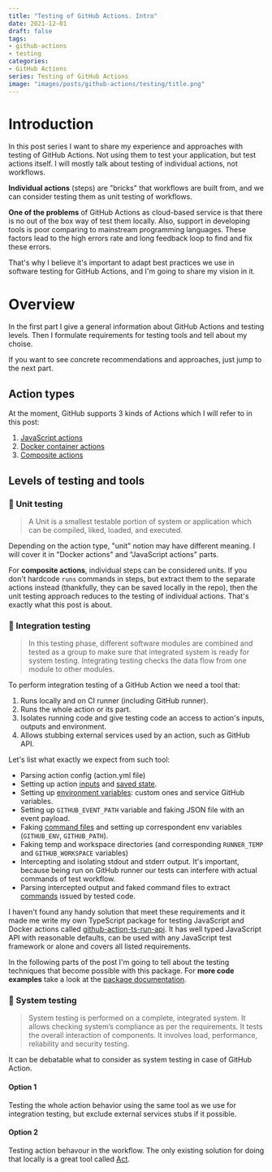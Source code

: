 ```yaml
---
title: "Testing of GitHub Actions. Intro"
date: 2021-12-01
draft: false
tags:
- github-actions
- testing
categories:
- GitHub Actions
series: Testing of GitHub Actions
image: "images/posts/github-actions/testing/title.png"
---
```


# Introduction

In this post series I want to share my experience and approaches with testing of GitHub Actions. Not using them to test your application, but test actions itself. I will mostly talk about testing of individual actions, not workflows.

**Individual actions** (steps) are "bricks" that workflows are built from, and we can consider testing them as unit testing of workflows.

**One of the problems** of GitHub Actions as cloud-based service is that there is no out of the box way of test them locally. Also, support in developing tools is poor comparing to mainstream programming languages. These factors lead to the high errors rate and long feedback loop to find and fix these  errors.

That's why I believe it's important to adapt best practices we use in software testing for GitHub Actions, and I'm going to share my vision in it.

# Overview

In the first part I give a general information about GitHub Actions and testing levels. Then I formulate requirements for testing tools and tell about my choise.

If you want to see concrete recommendations and approaches, just jump to the next part.

## Action types

At the moment, GitHub supports 3 kinds of Actions which I will refer to in this post:

1. [JavaScript actions](https://docs.github.com/en/actions/creating-actions/creating-a-javascript-action)
2. [Docker container actions](https://docs.github.com/en/actions/creating-actions/creating-a-docker-container-action)
3. [Composite actions](https://docs.github.com/en/actions/creating-actions/creating-a-composite-action)

## Levels of testing and tools

### 🔸 Unit testing

> A Unit is a smallest testable portion of system or application which can be compiled, liked, loaded, and executed.

Depending on the action type, "unit" notion may have different meaning. I will cover it in
"Docker actions" and "JavaScript actions" parts.

For **composite actions**, individual steps can be considered units. If you don't hardcode `runs` commands in steps, but extract them to the separate actions instead (thankfully, they can be saved locally in the repo), then the unit testing approach reduces to the testing of individual actions. That's exactly what this post is about.

### 🔸 Integration testing

> In this testing phase, different software modules are combined and tested as a group to make sure that integrated system is ready for system testing. Integrating testing checks the data flow from one module to other modules.

To perform integration testing of a GitHub Action we need a tool that:
1. Runs locally and on CI runner (including GitHub runner).
2. Runs the whole action or its part.
3. Isolates running code and give testing code an access to action's inputs, outputs and environment.
4. Allows stubbing external services used by an action, such as GitHub API.

Let's list what exactly we expect from such tool:

- Parsing action config (action.yml file)
- Setting up action [inputs](https://docs.github.com/en/enterprise-cloud@latest/actions/using-workflows/workflow-syntax-for-github-actions#jobsjob_idstepswith) and [saved state](https://docs.github.com/en/actions/using-workflows/workflow-commands-for-github-actions#sending-values-to-the-pre-and-post-actions).
- Setting up [environment variables](https://docs.github.com/en/actions/learn-github-actions/environment-variables): custom ones and service GitHub variables.
- Setting up `GITHUB_EVENT_PATH` variable and faking JSON file with an event payload.
- Faking [command files](https://docs.github.com/en/actions/using-workflows/workflow-commands-for-github-actions#environment-files) and setting up correspondent env variables (`GITHUB_ENV`, `GITHUB_PATH`).
- Faking temp and workspace directories (and corresponding `RUNNER_TEMP` and `GITHUB_WORKSPACE` variables)
- Intercepting and isolating stdout and stderr output. It's important, because being run on GitHub runner our tests can interfere with actual commands of test workflow.
- Parsing intercepted output and faked command files to extract [commands](https://docs.github.com/en/actions/using-workflows/workflow-commands-for-github-actions) issued by tested code.

I haven't found any handy solution that meet these requirements and it made me write my own TypeScript package for testing JavaScript and Docker actions called [github-action-ts-run-api](https://github.com/cardinalby/github-action-ts-run-api). It has well typed JavaScript API with reasonable defaults, can be used with any JavaScript test framework or alone and covers all listed requirements.

In the following parts of the post I'm going to tell about the testing techniques that become
possible with this package. For **more code examples** take a look at the [package documentation](https://github.com/cardinalby/github-action-ts-run-api#documentation).

### 🔸 System testing

> System testing is performed on a complete, integrated system. It allows checking system’s compliance as per the requirements. It tests the overall interaction of components. It involves load, performance, reliability and security testing.

It can be debatable what to consider as system testing in case of GitHub Action.

#### Option 1

Testing the whole action behavior using the same tool as we use for integration testing, but exclude external services stubs if it possible.

#### Option 2

Testing action behavour in the workflow. The only existing solution for doing that locally is a great tool called [Act](https://github.com/nektos/act).